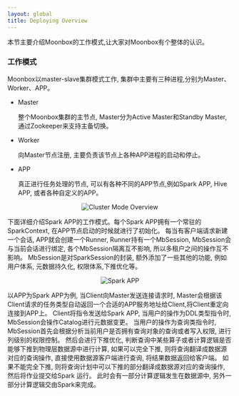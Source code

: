 ```yaml
---
layout: global
title: Deploying Overview
---
```


本节主要介绍Moonbox的工作模式,让大家对Moonbox有个整体的认识。

### 工作模式

Moonbox以master-slave集群模式工作, 集群中主要有三种进程,分别为Master、Worker、APP。
- Master

    整个Moonbox集群的主节点, Master分为Active Master和Standby Master, 通过Zookeeper来支持主备切换。
- Worker

    向Master节点注册, 主要负责该节点上各种APP进程的启动和停止。
- APP

    真正进行任务处理的节点, 可以有各种不同的APP节点,例如Spark APP, Hive APP, 或者各种自定义的APP。

<p style="text-align: center;">
  <img src="img/guide-architecture1.jpg" title="Cluster Mode Overview" alt="Cluster Mode Overview" />
</p>

下面详细介绍Spark APP的工作模式。每个Spark APP拥有一个常驻的SparkContext, 在APP节点启动的时候就进行了初始化。
每当有客户端请求新建一个会话, APP就会创建一个Runner, Runner持有一个MbSession, MbSession会与当前会话进行绑定,
各个MbSession隔离互不影响, 所以多租户之间的操作互不影响。
MbSession是对SparkSession的封装, 额外添加了一些其他的功能, 例如用户体系, 元数据持久化, 权限体系,下推优化等。

<p style="text-align: center;">
  <img src="img/guide-architecture2.jpg" title="Spark APP" alt="Spark APP" />
</p>

以APP为Spark APP为例, 当Client向Master发送连接请求时, Master会根据该Client请求的任务类型自动返回一个合适的APP服务地址给Client,将Client重定向连接到APP上。
Client将指令发送给Spark APP, 当用户的操作为DDL类型指令时, MbSession会操作Catalog进行元数据变更。
当用户的操作为查询类指令时, MbSession首先会根据分析当前用户是否拥有查询对象的查询或者写入权限, 进行列级别的权限控制。
然后会进行下推优化, 判断查询中某些算子或者计算逻辑是否能够下推到物理层数据源中进行计算,
如果可以完全下推, 则将查询翻译成数据源对应的查询操作, 直接使用数据源客户端进行查询, 将结果数据返回给客户端。
如果不能完全下推, 则将查询计划中可以下推的部分翻译成数据源对应的查询操作, 然后将作业提交给Spark 运行。
此时会有一部分计算逻辑发生在数据源中, 另外一部分计算逻辑交由Spark来完成。

